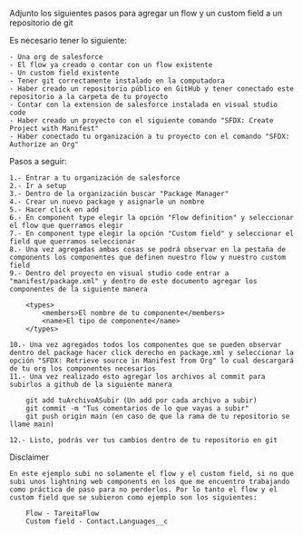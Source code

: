 Adjunto los siguientes pasos para agregar un flow y un custom field a un repositorio de git

Es necesario tener lo siguiente:

    - Una org de salesforce
    - El flow ya creado o contar con un flow existente
    - Un custom field existente
    - Tener git correctamente instalado en la computadora
    - Haber creado un repositorio público en GitHub y tener conectado este repositorio a la carpeta de tu proyecto
    - Contar con la extension de salesforce instalada en visual studio code
    - Haber creado un proyecto con el siguiente comando "SFDX: Create Project with Manifest"
    - Haber conectado tu organización a tu proyecto con el comando "SFDX: Authorize an Org"

Pasos a seguir:

    1.- Entrar a tu organización de salesforce
    2.- Ir a setup
    3.- Dentro de la organización buscar "Package Manager"
    4.- Crear un nuevo package y asignarle un nombre
    5.- Hacer click en add
    6.- En component type elegir la opción "Flow definition" y seleccionar el flow que querramos elegir
    7.- En component type elegir la opción "Custom field" y seleccionar el field que querramos seleccionar
    8.- Una vez agregadas ambas cosas se podrá observar en la pestaña de components los componentes que definen nuestro flow y nuestro custom field
    9.- Dentro del proyecto en visual studio code entrar a "manifest/package.xml" y dentro de este documento agregar los componentes de la siguiente manera

        <types>
            <members>El nombre de tu componente</members>
            <name>El tipo de componente</name>
        </types>

    10.- Una vez agregados todos los componentes que se pueden observar dentro del package hacer click derecho en package.xml y seleccionar la opción "SFDX: Retrieve source in Manifest from Org" lo cual descargará de tu org los componentes necesarios
    11.- Una vez realizado esto agregar los archivos al commit para subirlos a github de la siguiente manera

        git add tuArchivoASubir (Un add por cada archivo a subir)
        git commit -m "Tus comentarios de lo que vayas a subir"
        git push origin main (en caso de que la rama de tu repositorio se llame main)

    12.- Listo, podrás ver tus cambios dentro de tu repositorio en git

Disclaimer

    En este ejemplo subi no solamente el flow y el custom field, si no que subi unos lightning web components en los que me encuentro trabajando como práctica de paso para no perderlos. Por lo tanto el flow y el custom field que se subieron como ejemplo son los siguientes:

        Flow - TareitaFlow
        Custom field - Contact.Languages__c
        